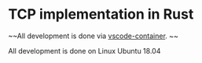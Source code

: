 # TCP implementation in Rust

~~All development is done via [vscode-container](https://code.visualstudio.com/docs/remote/containers). ~~

All development is done on Linux Ubuntu 18.04
